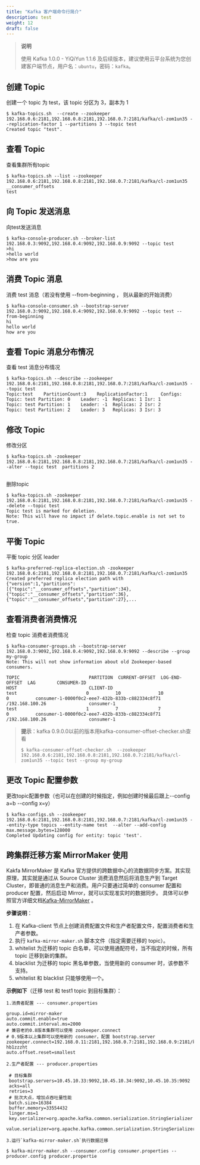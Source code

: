 ```yaml
---
title: "Kafka 客户端命令行简介"
description: test
weight: 12
draft: false
---
```


>**说明**
>
>使用 Kafka 1.0.0 - YiQiYun 1.1.6 及后续版本，建议使用云平台系统为您创建客户端节点，用户名：`ubuntu`，密码：`kafka`。

## 创建 Topic

创建一个 topic 为 test，该 topic 分区为 3，副本为 1

```shell
$ kafka-topics.sh  --create --zookeeper 192.168.0.6:2181,192.168.0.8:2181,192.168.0.7:2181/kafka/cl-zom1un35 --replication-factor 1 --partitions 3 --topic test
Created topic "test".
```

## 查看 Topic

查看集群所有topic

```shell
$ kafka-topics.sh --list --zookeeper 192.168.0.6:2181,192.168.0.8:2181,192.168.0.7:2181/kafka/cl-zom1un35
__consumer_offsets
test
```

## 向 Topic 发送消息

 向test发送消息

```shell
$ kafka-console-producer.sh --broker-list 192.168.0.3:9092,192.168.0.4:9092,192.168.0.9:9092 --topic test
>hi
>hello world
>how are you
```

## 消费 Topic 消息

消费 test 消息（若没有使用 --from-beginning ， 则从最新的开始消费）

```shell
$ kafka-console-consumer.sh --bootstrap-server 192.168.0.3:9092,192.168.0.4:9092,192.168.0.9:9092 --topic test --from-beginning
hi
hello world
how are you
```

## 查看 Topic 消息分布情况

查看 test  消息分布情况

```shell
$ kafka-topics.sh --describe --zookeeper 192.168.0.6:2181,192.168.0.8:2181,192.168.0.7:2181/kafka/cl-zom1un35 --topic test
Topic:test	  PartitionCount:3	  ReplicationFactor:1	  Configs:
Topic: test	Partition: 0	Leader: -1	Replicas: 1	Isr: 1
Topic: test	Partition: 1	Leader: -1	Replicas: 2	Isr: 2
Topic: test	Partition: 2	Leader: 3	Replicas: 3	Isr: 3
```

## 修改 Topic

修改分区

```shell
$ kafka-topics.sh -zookeeper 192.168.0.6:2181,192.168.0.8:2181,192.168.0.7:2181/kafka/cl-zom1un35 --alter --topic test  partitions 2
    
```

删除topic

```shell
$ kafka-topics.sh -zookeeper 192.168.0.6:2181,192.168.0.8:2181,192.168.0.7:2181/kafka/cl-zom1un35 --delete --topic test
Topic test is marked for deletion.
Note: This will have no impact if delete.topic.enable is not set to true.
```

## 平衡 Topic

平衡 topic 分区 leader

```shell
$ kafka-preferred-replica-election.sh -zookeeper 192.168.0.6:2181,192.168.0.8:2181,192.168.0.7:2181/kafka/cl-zom1un35
Created preferred replica election path with {"version":1,"partitions":[{"topic":"__consumer_offsets","partition":34},{"topic":"__consumer_offsets","partition":36},{"topic":"__consumer_offsets","partition":27},...
```

## 查看消费者消费情况

检查 topic 消费者消费情况

```shell
$ kafka-consumer-groups.sh --bootstrap-server 192.168.0.3:9092,192.168.0.4:9092,192.168.0.9:9092 --describe --group my-group
Note: This will not show information about old Zookeeper-based consumers.

TOPIC                          PARTITION  CURRENT-OFFSET  LOG-END-OFFSET  LAG        CONSUMER-ID                                       HOST                           CLIENT-ID
test                          0          10              10              0          consumer-1-0000f0c2-eee7-432b-833b-c882334c8f71   /192.168.100.26                consumer-1
test                          1          7               7               0          consumer-1-0000f0c2-eee7-432b-833b-c882334c8f71   /192.168.100.26                consumer-1
```

>**提示**：kafka 0.9.0.0以前的版本用kafka-consumer-offset-checker.sh查看
>
>```shell
>$ kafka-consumer-offset-checker.sh  --zookeeper 192.168.0.6:2181,192.168.0.8:2181,192.168.0.7:2181/kafka/cl-zom1un35 --topic test --group my-group
>```

## 更改 Topic 配置参数

更改topic配置参数（也可以在创建的时候指定，例如创建时候最后跟上--config a=b --config x=y）

```shell
$ kafka-configs.sh --zookeeper 192.168.0.6:2181,192.168.0.8:2181,192.168.0.7:2181/kafka/cl-zom1un35 --entity-type topics --entity-name test  --alter --add-config max.message.bytes=128000
Completed Updating config for entity: topic 'test'.
```

## 跨集群迁移方案 MirrorMaker 使用

Kakfa MirrorMaker 是 Kafka 官方提供的跨数据中心的流数据同步方案。其实现原理，其实就是通过从 Source Cluster 消费消息然后将消息生产到 Target Cluster，即普通的消息生产和消费。用户只要通过简单的 consumer 配置和 producer 配置，然后启动 Mirror，就可以实现准实时的数据同步。 具体可以参照官方详细文档[Kafka-MirrorMaker](https://kafka.apache.org/documentation/) 。

**步骤说明**： 

1. 在 Kafka-client 节点上创建消费配置文件和生产者配置文件，配置消费者和生产者参数。
2. 执行 `kafka-mirror-maker.sh` 脚本文件（指定需要迁移的 topic）。
3. whitelist 为迁移的 topic 白名单，可以使用通配符号，当不指定的时候，所有 topic 迁移到新的集群。
4. blacklist 为迁移的 topic 黑名单参数，当使用新的 consumer 时，该参数不支持。
5. whitelist 和 blacklist 只能够使用一个。

**示例如下**（迁移 test 和 test1 topic 到目标集群）：

```
1.消费者配置 --- consumer.properties

group.id=mirror-maker
auto.commit.enable=true
auto.commit.interval.ms=2000
# 兼容老的0.8版本集群可以使用 zookeeper.connect
# 0.9版本以上集群可以使用新的 consumer，配置 bootstrap.server
zookeeper.connect=192.168.0.11:2181,192.168.0.7:2181,192.168.0.9:2181/kafka/cl-hb1zzzht
auto.offset.reset=smallest

2.生产者配置 --- producer.properties

 # 目标集群
 bootstrap.servers=10.45.10.33:9092,10.45.10.34:9092,10.45.10.35:9092
 acks=all
 retries=3
 # 批次大点，增加点吞吐量性能
 batch.size=16384
 buffer.memory=33554432
 linger.ms=1
 key.serializer=org.apache.kafka.common.serialization.StringSerializer
 value.serializer=org.apache.kafka.common.serialization.StringSerializer
 
3.运行`kafka-mirror-maker.sh`执行数据迁移

$ kafka-mirror-maker.sh --consumer.config consumer.properties --producer.config producer.propertie
```


